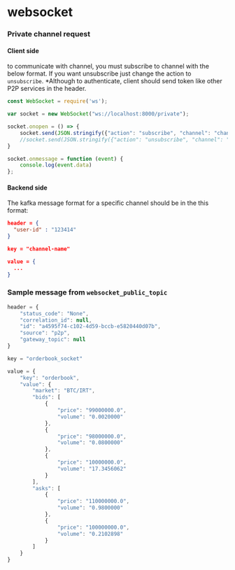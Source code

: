 # websocket

### Private channel request

#### Client side

to communicate with channel, you must subscribe to channel with the below format. If you want unsubscribe just change
the action to `unsubscribe`.
*Although to authenticate, client should send token like other P2P services in the header. 

```js
const WebSocket = require('ws');

var socket = new WebSocket("ws://localhost:8000/private");

socket.onopen = () => {
    socket.send(JSON.stringify({"action": "subscribe", "channel": "channel-name", "data": "this is optional."}))
    //socket.send(JSON.stringify({"action": "unsubscribe", "channel": "channel-name", "data": "this is optional."}))
}

socket.onmessage = function (event) {
    console.log(event.data)
};
```
#### Backend side
The kafka message format for a specific channel should be in the this format:
```json
header = {
  "user-id" : "123414"
}

key = "channel-name"

value = {
  ...
}
```

### Sample message from `websocket_public_topic`

```js
header = {
    "status_code": "None",
    "correlation_id": null,
    "id": "a4595f74-c102-4d59-bccb-e5820440d07b",
    "source": "p2p",
    "gateway_topic": null
}

key = "orderbook_socket"

value = {
    "key": "orderbook",
    "value": {
        "market": "BTC/IRT",
        "bids": [
            {
                "price": "99000000.0",
                "volume": "0.0020000"
            },
            {
                "price": "98000000.0",
                "volume": "0.0800000"
            },
            {
                "price": "10000000.0",
                "volume": "17.3456062"
            }
        ],
        "asks": [
            {
                "price": "110000000.0",
                "volume": "0.9800000"
            },
            {
                "price": "100000000.0",
                "volume": "0.2102898"
            }
        ]
    }
}
```